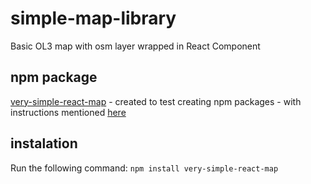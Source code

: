 # simple-map-library
Basic OL3 map with osm layer wrapped in React Component

## npm package
[very-simple-react-map](https://www.npmjs.com/package/very-simple-react-map) - created to test creating npm packages - with instructions mentioned [here](https://hackernoon.com/creating-a-library-of-react-components-using-create-react-app-without-ejecting-d182df690c6b)

## instalation
Run the following command:
`npm install very-simple-react-map`
